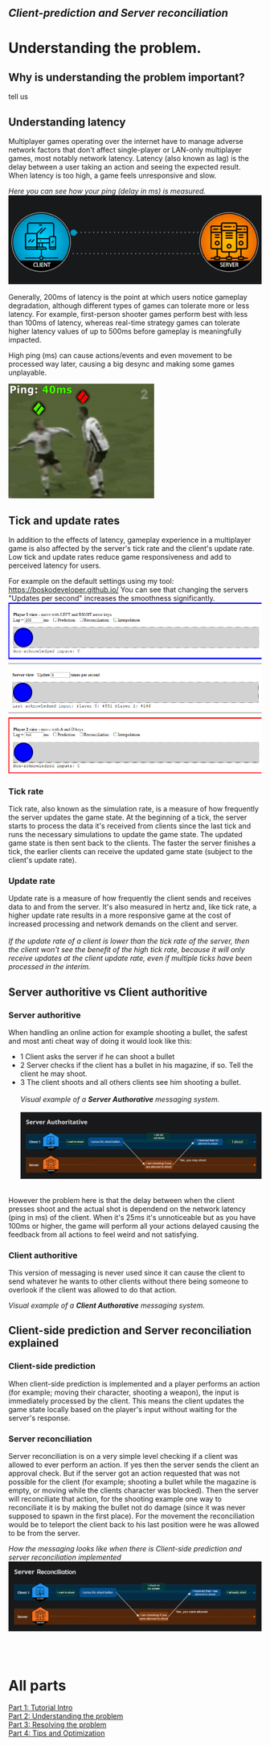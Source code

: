 ## *Client-prediction and Server reconciliation*

# Understanding the problem.

## Why is understanding the problem important?
tell us

## Understanding latency
Multiplayer games operating over the internet have to manage adverse network factors that don't affect single-player or LAN-only multiplayer games, most notably network latency. Latency (also known as lag) is the delay between a user taking an action and seeing the expected result. When latency is too high, a game feels unresponsive and slow.

*Here you can see how your ping (delay in ms) is measured.* <br>
![testimage](images/ping-animation-dark.gif?raw=true)

Generally, 200ms of latency is the point at which users notice gameplay degradation, although different types of games can tolerate more or less latency. For example, first-person shooter games perform best with less than 100ms of latency, whereas real-time strategy games can tolerate higher latency values of up to 500ms before gameplay is meaningfully impacted.

High ping (ms) can cause actions/events and even movement to be processed way later, causing a big desync and making some games unplayable.

![testimage](images/lag_meme.gif?raw=true)

## Tick and update rates
In addition to the effects of latency, gameplay experience in a multiplayer game is also affected by the server's tick rate and the client's update rate. Low tick and update rates reduce game responsiveness and add to perceived latency for users.

For example on the default settings using my tool: https://boskodeveloper.github.io/
You can see that changing the servers "Updates per second" increases the smoothness significantly.
![testimage](images/tick_update_rate.gif?raw=true)


### Tick rate
Tick rate, also known as the simulation rate, is a measure of how frequently the server updates the game state. At the beginning of a tick, the server starts to process the data it's received from clients since the last tick and runs the necessary simulations to update the game state. The updated game state is then sent back to the clients. The faster the server finishes a tick, the earlier clients can receive the updated game state (subject to the client's update rate).

### Update rate
Update rate is a measure of how frequently the client sends and receives data to and from the server. It's also measured in hertz and, like tick rate, a higher update rate results in a more responsive game at the cost of increased processing and network demands on the client and server.
<br> <br>
*If the update rate of a client is lower than the tick rate of the server, then the client won't see the benefit of the high tick rate, because it will only receive updates at the client update rate, even if multiple ticks have been processed in the interim.*

## Server authoritive vs Client authoritive

### Server authoritive 
When handling an online action for example shooting a bullet, the safest and most anti cheat way of doing it would look like this:
- 1 Client asks the server if he can shoot a bullet
- 2 Server checks if the client has a bullet in his magazine, if so. Tell the client he may shoot.
- 3 The client shoots and all others clients see him shooting a bullet. 
<br> <br>
*Visual example of a **Server Authorative** messaging system.* <br> <br>
![ServerAuthorative](images/server_authorative.png?raw=true)
<br>
However the problem here is that the delay between when the client presses shoot and the actual shot is dependend on the network latency (ping in ms) of the client. When it's 25ms it's unnoticeable but as you have 100ms or higher, the game will perform all your actions delayed causing the feedback from all actions to feel weird and not satisfying.

### Client authoritive
This version of messaging is never used since it can cause the client to send whatever he wants to other clients without there being someone to overlook if the client was allowed to do that action.

*Visual example of a **Client Authorative** messaging system.*

## Client-side prediction and Server reconciliation explained
### Client-side prediction
When client-side prediction is implemented and a player performs an action (for example; moving their character, shooting a weapon), the input is immediately processed by the client. This means the client updates the game state locally based on the player's input without waiting for the server's response.

### Server reconciliation
Server reconciliation is on a very simple level checking if a client was allowed to ever perform an action. If yes then the server sends the client an approval check. But if the server got an action requested that was not possible for the client (for example; shooting a bullet while the magazine is empty, or moving while the clients character was blocked). Then the server will reconciliate that action, for the shooting example one way to reconciliate it is by making the bullet not do damage (since it was never supposed to spawn in the first place). For the movement the reconciliation would be to teleport the client back to his last position were he was allowed to be from the server.

*How the messaging looks like when there is Client-side prediction and server reconciliation implemented*
![ServerReconciliation](images/server_reconciliation.png?raw=true)

<br> <br>
# All parts
[Part 1: Tutorial Intro](Part_1.md)  <br>
[Part 2: Understanding the problem](Part_2.md)  <br>
[Part 3: Resolving the problem](Part_3.md)  <br>
[Part 4: Tips and Optimization](Part_4.md)
